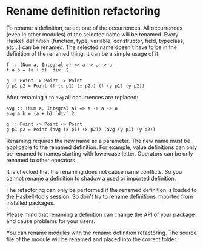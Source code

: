 # Rename definition refactoring

To rename a definition, select one of the occurrences. All occurrences (even in other modules) of the selected name will be renamed. Every Haskell definition (function, type, variable, constructor, field, typeclass, etc...) can be renamed. The selected name doesn't have to be in the definition of the renamed thing, it can be a simple usage of it.

```
f :: (Num a, Integral a) => a -> a -> a
f a b = (a + b) `div` 2

g :: Point -> Point -> Point
g p1 p2 = Point (f (x p1) (x p2)) (f (y p1) (y p2))
```

After renaming `f` to `avg` all occurrences are replaced:

```
avg :: (Num a, Integral a) => a -> a -> a
avg a b = (a + b) `div` 2

g :: Point -> Point -> Point
g p1 p2 = Point (avg (x p1) (x p2)) (avg (y p1) (y p2))
```

Renaming requires the new name as a parameter. The new name must be applicable to the renamed definition. For example, value definitions can only be renamed to names starting with lowercase letter. Operators can be only renamed to other operators.

It is checked that the renaming does not cause name conflicts. So you cannot rename a definition to shadow a used or imported definition.

The refactoring can only be performed if the renamed definition is loaded to the Haskell-tools session. So don't try to rename definitions imported from installed packages.

Please mind that renaming a definition can change the API of your package and cause problems for your users.

You can rename modules with the rename definition refactoring. The source file of the module will be renamed and placed into the correct folder.
